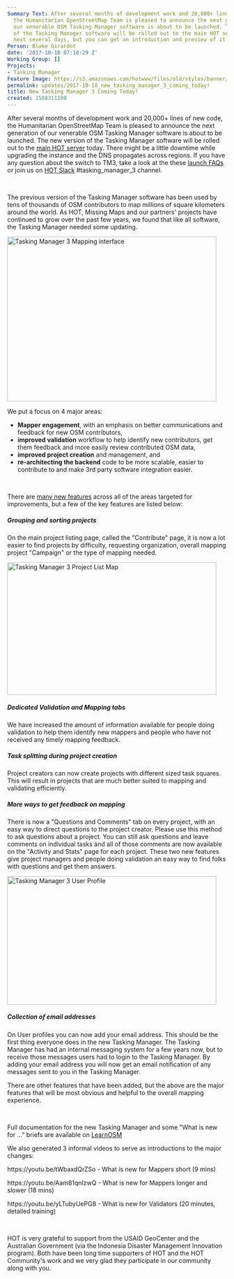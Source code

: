 ```yaml
---
Summary Text: After several months of development work and 20,000+ lines of new code,
  the Humanitarian OpenStreetMap Team is pleased to announce the next generation of
  our venerable OSM Tasking Manager software is about to be launched. The new version
  of the Tasking Manager software will be rolled out to the main HOT servers in the
  next several days, but you can get an introduction and preview of it now.
Person: Blake Girardot
date: '2017-10-18 07:18:29 Z'
Working Group: []
Projects:
- Tasking Manager
Feature Image: https://s3.amazonaws.com/hotwww/files/old/styles/banner/public/2017-09-05_20h51_07.png
permalink: updates/2017-10-18_new_tasking_manager_3_coming_today!
title: New Tasking Manager 3 Coming Today!
created: 1508311109
---
```

<p>After several months of development work and 20,000+ lines of new code, the Humanitarian OpenStreetMap Team is pleased to announce the next generation of our venerable OSM Tasking Manager software is about to be launched. The new version of the Tasking Manager software will be rolled out to the <a href="http://tasks.hotosm.org/" target="_blank">main HOT server</a> today. There might be a little downtime while upgrading the instance and the DNS propagates across regions. If you have any question about the switch to TM3, take a look at the these <a href="http://tm3.hotosm.org/faq" target="_blank">launch FAQs</a> or join us on <a href="https://slack.hotosm.org/" target="_blank">HOT Slack</a> #tasking_manager_3 channel.</p><p>&nbsp;</p><p>The previous version of the Tasking Manager software has been used by tens of thousands of OSM contributors to map millions of square kilometers around the world. As HOT, Missing Maps and our partners' projects have continued to grow over the past few years, we found that like all software, the Tasking Manager needed some updating.</p><p><img class="image-large" title="Tasking Manager 3 Mapping interface" src="https://s3.amazonaws.com/hotwww/files/old/styles/large/public/2017-09-05_20h51_07.png?itok=QLPewJ34" alt="Tasking Manager 3 Mapping interface" style="width:480px;height:377px"></p><p>We put a focus on 4 major areas:</p><ul><li><strong>Mapper engagement</strong>, with an emphasis on better communications and feedback for new OSM contributors,</li><li><strong>improved validation</strong> workflow to help identify new contributors, get them feedback and more easily review contributed OSM data,</li><li><strong>improved project creation</strong> and management, and</li><li><strong>re-architecting the backend</strong> code to be more scalable, easier to contribute to and make 3rd party software integration easier.</li></ul><p>&nbsp;</p><p>There are <a href="http://tm3.hotosm.org/what-is-new" target="_blank">many new features</a> across all of the areas targeted for improvements, but a few of the key features are listed below:</p><h5>Grouping and sorting projects</h5><p>On the main project listing page, called the "Contribute" page, it is now a lot easier to find projects by difficulty, requesting organization, overall mapping project "Campaign" or the type of mapping needed.&nbsp;</p><p><img class="image-large" title="Tasking Manager 3 Project List Map" src="https://s3.amazonaws.com/hotwww/files/old/styles/large/public/2017-09-05_20h56_50.png?itok=cYbddLDU" alt="Tasking Manager 3 Project List Map" style="width:480px;height:303px"></p><h5>Dedicated Validation and Mapping tabs</h5><p>We have increased the amount of information available for people doing validation to help them identify new mappers and people who have not received any timely mapping feedback.</p><h5>Task splitting during project creation</h5><p>Project creators can now create projects with different sized task squares. This will result in projects that are much better suited to mapping and validating efficiently.</p><h5>More ways to get feedback on mapping</h5><p>There is now a "Questions and Comments" tab on every project, with an easy way to direct questions to the project creator. Please use this method to ask questions about a project. You can still ask questions and leave comments on individual tasks and all of those comments are now available on the "Activity and Stats" page for each project. These two new features give project managers and people doing validation an easy way to find folks with questions and get them answers.</p><p><img class="image-large" title="Tasking Manager 3 User Profile" src="https://s3.amazonaws.com/hotwww/files/old/styles/large/public/2017-09-05_20h55_49.png?itok=w-YMocoO" alt="Tasking Manager 3 User Profile" style="width:480px;height:294px"></p><h5>Collection of email addresses</h5><p>On User profiles you can now add your email address. This should be the first thing everyone does in the new Tasking Manager. The Tasking Manager has had an internal messaging system for a few years now, but to receive those messages users had to login to the Tasking Manager. By adding your email address you will now get an email notification of any messages sent to you in the Tasking Manager.</p><p>There are other features that have been added, but the above are the major features that will be most obvious and helpful to the overall mapping experience.</p><p>&nbsp;</p><p><span id="docs-internal-guid-f80aa1be-5388-6514-64f1-b071b24e0f78">Full documentation for the new Tasking Manager and some "What is new for ..." briefs are available on <a href="http://learnosm.org/en/coordination/tasking-manager3/">LearnOSM</a></span></p><p>We also generated 3 informal videos to serve as introductions to the major changes:</p><p>https://youtu.be/tWbaxdQrZSo - What is new for Mappers short (9 mins)</p><p>https://youtu.be/Aam81qnIzwQ - What is new for Mappers longer and slower (18 mins)</p><p>https://youtu.be/yLTubyUePG8 - What is new for Validators (20 minutes, detailed training)</p><p>&nbsp;</p><p>HOT is very grateful to support from the USAID GeoCenter and the Australian Government (via the Indonesia Disaster Management Innovation program). Both have been long time supporters of HOT and the HOT Community's work and we very glad they participate in our community along with you.</p><p>&nbsp;</p>
